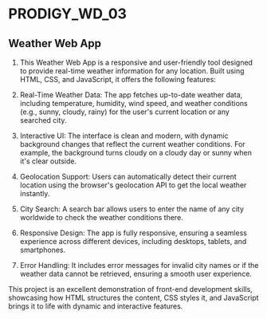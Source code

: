 # PRODIGY_WD_03
## Weather Web App

1. This Weather Web App is a responsive and user-friendly tool designed to provide real-time weather information for any location. Built using HTML, CSS, and JavaScript, it offers the following features:

2. Real-Time Weather Data: 
The app fetches up-to-date weather data, including temperature, humidity, wind speed, and weather conditions (e.g., sunny, cloudy, rainy) for the user's current location or any searched city.

3. Interactive UI: 
The interface is clean and modern, with dynamic background changes that reflect the current weather conditions. For example, the background turns cloudy on a cloudy day or sunny when it's clear outside.

4. Geolocation Support: 
Users can automatically detect their current location using the browser's geolocation API to get the local weather instantly.

5. City Search: 
A search bar allows users to enter the name of any city worldwide to check the weather conditions there.

6. Responsive Design: 
The app is fully responsive, ensuring a seamless experience across different devices, including desktops, tablets, and smartphones.

7. Error Handling: 
It includes error messages for invalid city names or if the weather data cannot be retrieved, ensuring a smooth user experience.

This project is an excellent demonstration of front-end development skills, showcasing how HTML structures the content, CSS styles it, and JavaScript brings it to life with dynamic and interactive features.
